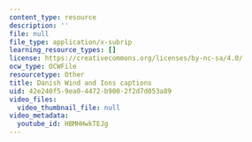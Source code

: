 ```yaml
---
content_type: resource
description: ''
file: null
file_type: application/x-subrip
learning_resource_types: []
license: https://creativecommons.org/licenses/by-nc-sa/4.0/
ocw_type: OCWFile
resourcetype: Other
title: Danish Wind and Ions captions
uid: 42e240f5-9ea0-4472-b900-2f2d7d053a89
video_files:
  video_thumbnail_file: null
video_metadata:
  youtube_id: HBMHHwkTEJg
---
```

